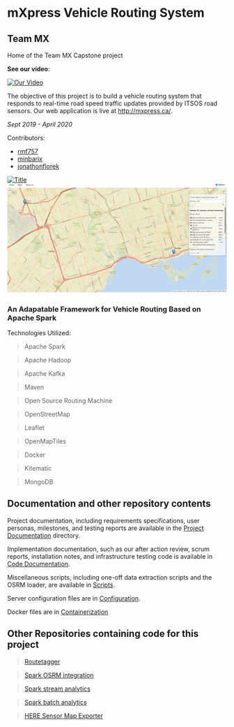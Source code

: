 # mXpress Vehicle Routing System
## Team MX

Home of the Team MX Capstone project

**See our video**:

[![Our Video](http://img.youtube.com/vi/iB3ThkKcdVc/0.jpg)](http://www.youtube.com/watch?v=dQw4w9WgXcQ)

The objective of this project is to build a vehicle routing system that responds to real-time road speed traffic updates provided by ITSOS road sensors. Our web application is live at http://mxpress.ca/.

*Sept 2019 - April 2020*

Contributors:
- [rmf757](https://github.com/rmf757)
- [minbarix](https://github.com/minbarix)
- [jonathonflorek](https://github.com/jonathonflorek)

[![Title][title]](http://mxpress.ca/)
[![Naviation][navigation]](https://www.mxpress.ca/mxpress.html)

### An Adapatable Framework for Vehicle Routing Based on Apache Spark
Technologies Utilized:
> Apache Spark

> Apache Hadoop

> Apache Kafka

> Maven 

> Open Source Routing Machine

> OpenStreetMap

> Leaflet

> OpenMapTiles

> Docker

> Kitematic

> MongoDB

## Documentation and other repository contents

Project documentation, including requirements specifications, user personas, milestones, and testing reports are available in the [Project Documentation](/Project%20Documentation) directory.

Implementation documentation, such as our after action review, scrum reports, installation notes, and infrastructure testing code is available in [Code Documentation](/Code%20Documentation).

Miscellaneous scripts, including one-off data extraction scripts and the OSRM loader, are available in [Scripts](/Scripts).

Server configuration files are in [Configuration](/Configuration).

Docker files are in [Containerization](/Containerization)

## Other Repositories containing code for this project

> [Routetagger](https://github.com/TeamMX/routetagger)

> [Spark OSRM integration](https://github.com/TeamMX/osrm-adapter-batch)

> [Spark stream analytics](https://github.com/TeamMX/speedstream)

> [Spark batch analytics](https://github.com/TeamMX/batch-job)

> [HERE Sensor Map Exporter](https://github.com/TeamMX/here-to-sensor)

[logo]: images/mXpress-logo-transparent.png "Logo"
[title]: images/title.png "Title"
[navigation]: images/routing.png "Routing"
